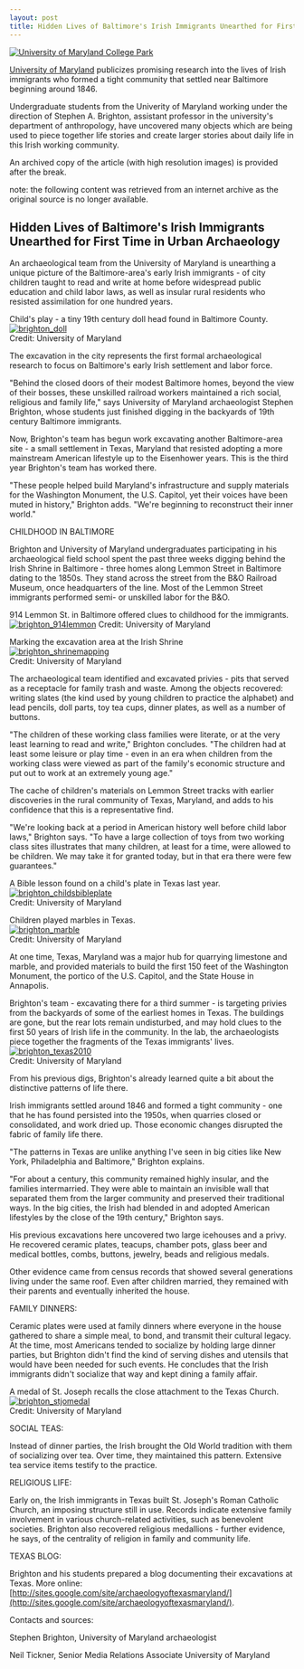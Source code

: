 ```yaml
---
layout: post
title: Hidden Lives of Baltimore's Irish Immigrants Unearthed for First Time in Urban Archaeology (outreach)
---
```


[![University of Maryland College Park](/images/MFlag.png)](http://www.umd.edu/)

[University of Maryland](http://www.umd.edu/) publicizes promising research into the lives of Irish immigrants who formed a tight community that settled near Baltimore beginning around 1846.

Undergraduate students from the Univerity of Maryland working under the direction of Stephen A. Brighton, assistant professor in the university's department of anthropology, have uncovered many objects which are being used to piece together life stories and create larger stories about daily life in this Irish working community.  

An archived copy of the article (with high resolution images) is provided after the break.

<!--more-->

note: the following content was retrieved from an internet archive as the original source is no longer available.

## Hidden Lives of Baltimore's Irish Immigrants Unearthed for First Time in Urban Archaeology

An archaeological team from the University of Maryland is unearthing a unique picture of the Baltimore-area's early Irish immigrants - of city children taught to read and write at home before widespread public education and child labor laws, as well as insular rural residents who resisted assimilation for one hundred years.

Child's play - a tiny 19th century doll head found in Baltimore County.  
[![brighton_doll](/images/brighton_doll_small.jpg)](/images/brighton_doll.jpg)  
Credit: University of Maryland

The excavation in the city represents the first formal archaeological research to focus on Baltimore's early Irish settlement and labor force.

"Behind the closed doors of their modest Baltimore homes, beyond the view of their bosses, these unskilled railroad workers maintained a rich social, religious and family life," says University of Maryland archaeologist Stephen Brighton, whose students just finished digging in the backyards of 19th century Baltimore immigrants.

Now, Brighton's team has begun work excavating another Baltimore-area site - a small settlement in Texas, Maryland that resisted adopting a more mainstream American lifestyle up to the Eisenhower years. This is the third year Brighton's team has worked there.

"These people helped build Maryland's infrastructure and supply materials for the Washington Monument, the U.S. Capitol, yet their voices have been muted in history," Brighton adds. "We're beginning to reconstruct their inner world."

CHILDHOOD IN BALTIMORE

Brighton and University of Maryland undergraduates participating in his archaeological field school spent the past three weeks digging behind the Irish Shrine in Baltimore - three homes along Lemmon Street in Baltimore dating to the 1850s. They stand across the street from the B&O Railroad Museum, once headquarters of the line. Most of the Lemmon Street immigrants performed semi- or unskilled labor for the B&O.

914 Lemmon St. in Baltimore offered clues to childhood for the immigrants.
[![brighton_914lemmon](/images/brighton_914lemmon_small.jpg)](/images/brighton_914lemmon.jpg)
Credit: University of Maryland

Marking the excavation area at the Irish Shrine  
[![brighton_shrinemapping](/images/brighton_shrinemapping_small.jpg)](/images/brighton_shrinemapping.jpg)  
Credit: University of Maryland



The archaeological team identified and excavated privies - pits that served as a receptacle for family trash and waste. Among the objects recovered: writing slates (the kind used by young children to practice the alphabet) and lead pencils, doll parts, toy tea cups, dinner plates, as well as a number of buttons.

"The children of these working class families were literate, or at the very least learning to read and write," Brighton concludes. "The children had at least some leisure or play time - even in an era when children from the working class were viewed as part of the family's economic structure and put out to work at an extremely young age."

The cache of children's materials on Lemmon Street tracks with earlier discoveries in the rural community of Texas, Maryland, and adds to his confidence that this is a representative find.

"We're looking back at a period in American history well before child labor laws," Brighton says. "To have a large collection of toys from two working class sites illustrates that many children, at least for a time, were allowed to be children. We may take it for granted today, but in that era there were few guarantees."

A Bible lesson found on a child's plate in Texas last year.  
[![brighton_childsbibleplate](/images/brighton_childsbibleplate_small.jpg)](/images/brighton_childsbibleplate.jpg)  
Credit: University of Maryland

Children played marbles in Texas.  
[![brighton_marble](/images/brighton_marble_small.jpg)](/images/brighton_marble.jpg)  
Credit: University of Maryland

At one time, Texas, Maryland was a major hub for quarrying limestone and marble, and provided materials to build the first 150 feet of the Washington Monument, the portico of the U.S. Capitol, and the State House in Annapolis.

Brighton's team - excavating there for a third summer - is targeting privies from the backyards of some of the earliest homes in Texas. The buildings are gone, but the rear lots remain undisturbed, and may hold clues to the first 50 years of Irish life in the community.
In the lab, the archaeologists piece together the fragments of the Texas immigrants' lives.  
[![brighton_texas2010](/images/brighton_texas2010_small.jpg)](/images/brighton_texas2010.jpg)  
Credit: University of Maryland

From his previous digs, Brighton's already learned quite a bit about the distinctive patterns of life there.

Irish immigrants settled around 1846 and formed a tight community - one that he has found persisted into the 1950s, when quarries closed or consolidated, and work dried up. Those economic changes disrupted the fabric of family life there.

"The patterns in Texas are unlike anything I've seen in big cities like New York, Philadelphia and Baltimore," Brighton explains.

"For about a century, this community remained highly insular, and the families intermarried. They were able to maintain an invisible wall that separated them from the larger community and preserved their traditional ways. In the big cities, the Irish had blended in and adopted American lifestyles by the close of the 19th century," Brighton says.

His previous excavations here uncovered two large icehouses and a privy. He recovered ceramic plates, teacups, chamber pots, glass beer and medical bottles, combs, buttons, jewelry, beads and religious medals.

Other evidence came from census records that showed several generations living under the same roof. Even after children married, they remained with their parents and eventually inherited the house.

FAMILY DINNERS:

Ceramic plates were used at family dinners where everyone in the house gathered to share a simple meal, to bond, and transmit their cultural legacy. At the time, most Americans tended to socialize by holding large dinner parties, but Brighton didn't find the kind of serving dishes and utensils that would have been needed for such events. He concludes that the Irish immigrants didn't socialize that way and kept dining a family affair.

A medal of St. Joseph recalls the close attachment to the Texas Church.  
[![brighton_stjomedal](/images/brighton_stjomedal_small.jpg)](/images/brighton_stjomedal.jpg)  
Credit: University of Maryland

SOCIAL TEAS:

Instead of dinner parties, the Irish brought the Old World tradition with them of socializing over tea. Over time, they maintained this pattern. Extensive tea service items testify to the practice.

RELIGIOUS LIFE:

Early on, the Irish immigrants in Texas built St. Joseph's Roman Catholic Church, an imposing structure still in use. Records indicate extensive family involvement in various church-related activities, such as benevolent societies. Brighton also recovered religious medallions - further evidence, he says, of the centrality of religion in family and community life.

TEXAS BLOG:

Brighton and his students prepared a blog documenting their excavations at Texas. More online: [http://sites.google.com/site/archaeologyoftexasmaryland/](http://sites.google.com/site/archaeologyoftexasmaryland/).

Contacts and sources:

Stephen Brighton, University of Maryland archaeologist

Neil Tickner, Senior Media Relations Associate
University of Maryland
